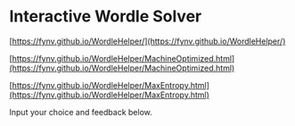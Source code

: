 # Interactive Wordle Solver

[https://fynv.github.io/WordleHelper/](https://fynv.github.io/WordleHelper/)

[https://fynv.github.io/WordleHelper/MachineOptimized.html](https://fynv.github.io/WordleHelper/MachineOptimized.html)

[https://fynv.github.io/WordleHelper/MaxEntropy.html](https://fynv.github.io/WordleHelper/MaxEntropy.html)

Input your choice and feedback below.

<script src="wordle_helper2.js"> </script>


